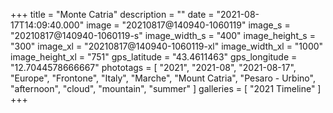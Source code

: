 +++
title = "Monte Catria"
description = ""
date = "2021-08-17T14:09:40.000"
image = "20210817@140940-1060119"
image_s = "20210817@140940-1060119-s"
image_width_s = "400"
image_height_s = "300"
image_xl = "20210817@140940-1060119-xl"
image_width_xl = "1000"
image_height_xl = "751"
gps_latitude = "43.4611463"
gps_longitude = "12.7044578666667"
phototags = [ "2021", "2021-08", "2021-08-17", "Europe", "Frontone", "Italy", "Marche", "Mount Catria", "Pesaro - Urbino", "afternoon", "cloud", "mountain", "summer" ]
galleries = [ "2021 Timeline" ]
+++
